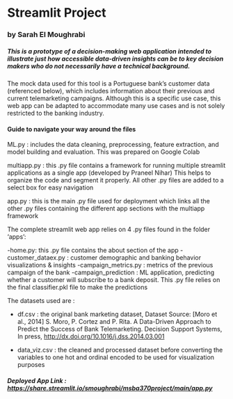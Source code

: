 # Streamlit Project 
### by Sarah El Moughrabi

##### This is a prototype of a decision-making web application intended to illustrate just how accessible data-driven insights can be to key decision makers who do not necessarily have a technical background. 
The mock data used for this tool is a Portuguese bank’s customer data (referenced below), which includes information about their previous and current telemarketing campaigns. Although this is a specific use case, this web app can be adapted to accommodate many use cases and is not solely restricted to the banking industry.



#### Guide to navigate your way around the files

ML.py : includes the data cleaning, preprocessing, feature extraction, and model building and evaluation. This was prepared on Google Colab

multiapp.py : this .py file contains a framework for running multiple streamlit applications as a single app (developed by Praneel Nihar) This helps to organize the code and segment it properly. All other .py files are added to a select box for easy navigation

app.py : this is the main .py file used for deployment which links all the other .py files containing the different app sections with the multiapp framework

The complete streamlit web app relies on 4 .py files found in the folder ‘apps’: 

-home.py: this .py file contains the about section of the app
-customer_dataex.py : customer demographic and banking behavior visualizations & insights
-campaign_metrics.py : metrics of the previous campaign of the bank
-campaign_prediction : ML application, predicting whether a customer will subscribe to a bank deposit. This .py file relies on the final classifier.pkl file to make the predictions 


The datasets used are : 

- df.csv : the original bank marketing dataset, Dataset Source: [Moro et al., 2014] S. Moro, P. Cortez and P. Rita. A Data-Driven Approach to Predict the Success of Bank Telemarketing. Decision Support Systems, In press, http://dx.doi.org/10.1016/j.dss.2014.03.001

- data_viz.csv : the cleaned and processed dataset before converting the variables to one hot and ordinal encoded to be used for visualization purposes

##### Deployed App Link : https://share.streamlit.io/smoughrabi/msba370project/main/app.py 
